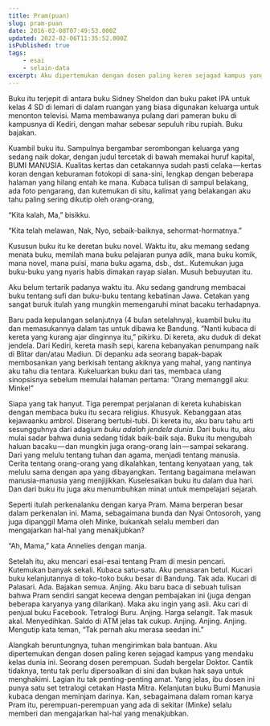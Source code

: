 ```yaml
---
title: Pram(puan)
slug: pram-puan
date: 2016-02-08T07:49:53.000Z
updated: 2022-02-06T11:35:52.000Z
isPublished: true
tags: 
    - esai
    - selain-data
excerpt: Aku dipertemukan dengan dosen paling keren sejagad kampus yang mendaku kelas dunia ini.
---
```


Buku itu terjepit di antara buku Sidney Sheldon dan buku paket IPA untuk kelas 4 SD di lemari di dalam ruangan yang biasa digunakan keluarga untuk menonton televisi. Mama membawanya pulang dari pameran buku di kampusnya di Kediri, dengan mahar sebesar sepuluh ribu rupiah. Buku bajakan.

Kuambil buku itu. Sampulnya bergambar serombongan keluarga yang sedang naik dokar, dengan judul tercetak di bawah memakai huruf kapital, BUMI MANUSIA. Kualitas kertas dan cetakannya sudah pasti celaka — kertas koran dengan keburaman fotokopi di sana-sini, lengkap dengan beberapa halaman yang hilang entah ke mana. Kubaca tulisan di sampul belakang, ada foto pengarang, dan kutemukan di situ, kalimat yang belakangan aku tahu paling sering dikutip oleh orang-orang,

“Kita kalah, Ma,” bisikku.

“Kita telah melawan, Nak, Nyo, sebaik-baiknya, sehormat-hormatnya.”

Kususun buku itu ke deretan buku novel. Waktu itu, aku memang sedang menata buku, memilah mana buku pelajaran punya adik, mana buku komik, mana novel, mana puisi, mana buku agama, dsb., dst.. Kutemukan juga buku-buku yang nyaris habis dimakan rayap sialan. Musuh bebuyutan itu.

Aku belum tertarik padanya waktu itu. Aku sedang gandrung membacai buku tentang sufi dan buku-buku tentang kebatinan Jawa. Cetakan yang sangat buruk itulah yang mungkin memengaruhi minat bacaku terhadapnya.

Baru pada kepulangan selanjutnya (4 bulan setelahnya), kuambil buku itu dan memasukannya dalam tas untuk dibawa ke Bandung. “Nanti kubaca di kereta yang kurang ajar dinginnya itu,” pikirku. Di kereta, aku duduk di dekat jendela. Dari Kediri, kereta masih sepi, karena kebanyakan penumpang naik di Blitar dan/atau Madiun. Di depanku ada seorang bapak-bapak membosankan yang berkisah tentang akiknya yang mahal, yang nantinya aku tahu dia tentara. Kukeluarkan buku dari tas, membaca ulang sinopsisnya sebelum memulai halaman pertama: ”Orang memanggil aku: Minke!”

Siapa yang tak hanyut. Tiga perempat perjalanan di kereta kuhabiskan dengan membaca buku itu secara religius. Khusyuk. Kebanggaan atas kejawaanku ambrol. Diserang bertubi-tubi. Di kereta itu, aku baru tahu arti sesungguhnya dari adagium *buku adalah jendela dunia*. Dari buku itu, aku mulai sadar bahwa dunia sedang tidak baik-baik saja. Buku itu mengubah haluan bacaku — dan mungkin juga orang-orang lain — sampai sekarang. Dari yang melulu tentang tuhan dan agama, menjadi tentang manusia. Cerita tentang orang-orang yang dikalahkan, tentang kenyataan yang, tak melulu sama dengan apa yang dibayangkan. Tentang bagaimana melawan manusia-manusia yang menjijikkan. Kuselesaikan buku itu dalam dua hari. Dan dari buku itu juga aku menumbuhkan minat untuk mempelajari sejarah.

Seperti itulah perkenalanku dengan karya Pram. Mama berperan besar dalam perkenalan ini. Mama, sebagaimana bunda dan Nyai Ontosoroh, yang juga dipanggil Mama oleh Minke, bukankah selalu memberi dan mengajarkan hal-hal yang menakjubkan?

“Ah, Mama,” kata Annelies dengan manja.

Setelah itu, aku mencari esai-esai tentang Pram di mesin pencari. Kutemukan banyak sekali. Kubaca satu-satu. Aku penasaran betul. Kucari buku kelanjutannya di toko-toko buku besar di Bandung. Tak ada. Kucari di Palasari. Ada. Bajakan semua. Anjing. Aku baru baca di sebuah tulisan bahwa Pram sendiri sangat kecewa dengan pembajakan ini (juga dengan beberapa karyanya yang dilarikan). Maka aku ingin yang asli. Aku cari di penjual buku Facebook. Tetralogi Buru. Anjing. Harga selangit. Tak masuk akal. Menyedihkan. Saldo di ATM jelas tak cukup. Anjing. Anjing. Anjing. Mengutip kata teman, “Tak pernah aku merasa seedan ini.”

Alangkah beruntungnya, tuhan mengirimkan bala bantuan. Aku dipertemukan dengan dosen paling keren sejagad kampus yang mendaku kelas dunia ini. Seorang dosen perempuan. Sudah bergelar Doktor. Cantik tidaknya, tentu tak perlu dipersoalkan di sini dan bukan hak saya untuk menghakimi. Lagian itu tak penting-penting amat. Yang jelas, ibu dosen ini punya satu set tetralogi cetakan Hasta Mitra. Kelanjutan buku Bumi Manusia kubaca dengan meminjam darinya. Kan, sebagaimana dalam roman karya Pram itu, perempuan-perempuan yang ada di sekitar (Minke) selalu memberi dan mengajarkan hal-hal yang menakjubkan.
